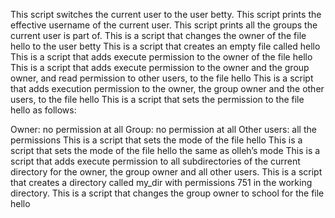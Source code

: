 This script switches the current user to the user betty.
This script prints the effective username of the current user.
This script prints all the groups the current user is part of.
This is a script that changes the owner of the file hello to the user betty
This is a script that creates an empty file called hello
This is a script that adds execute permission to the owner of the file hello
This is a script that adds execute permission to the owner and the group owner, and read permission to other users, to the file hello
This is a script that adds execution permission to the owner, the group owner and the other users, to the file hello
This is a script that sets the permission to the file hello as follows:

Owner: no permission at all
Group: no permission at all
Other users: all the permissions
This is a script that sets the mode of the file hello
This is a script that sets the mode of the file hello the same as olleh’s mode
This is a script that adds execute permission to all subdirectories of the current directory for the owner, the group owner and all other users.
This is a script that creates a directory called my_dir with permissions 751 in the working directory.
This is a script that changes the group owner to school for the file hello 
